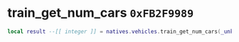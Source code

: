 # train_get_num_cars `0xFB2F9989`

```lua
local result --[[ integer ]] = natives.vehicles.train_get_num_cars(_unk0 --[[ integer ]])
```